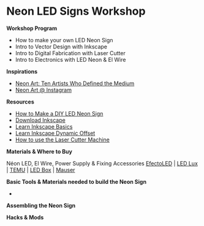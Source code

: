 # Neon LED Signs Workshop

**Workshop Program**
* How to make your own LED Neon Sign
* Intro to Vector Design with Inkscape
* Intro to Digital Fabrication with Laser Cutter
* Intro to Electronics with LED Neon & El Wire



**Inspirations**
* [Neon Art: Ten Artists Who Defined the Medium](https://magazine.artland.com/neon-art-ten-artists-who-defined-the-medium/)
* [Neon Art @ Instagram](https://www.instagram.com/neon__art/?hl=en)

**Resources**
* [How to Make a DIY LED Neon Sign](https://www.ledyilighting.com/pt/how-to-make-a-diy-led-neon-sign/)
* [Download Inkscape](https://inkscape.org/)
* [Learn Inkscape Basics](http://www.oficinasdoconvento.com/doku/doku.php?id=documentacao:inkscape)
* [Learn Inkscape Dynamic Offset](https://youtu.be/om3I45Bg5Xs?si=mv1EVnH5Kvmy62tC)
* [How to use the Laser Cutter Machine](http://www.oficinasdoconvento.com/doku/doku.php?id=documentacao:laser)


**Materials & Where to Buy**

Néon LED, El Wire, Power Supply & Fixing Accessories
[EfectoLED](https://www.efectoled.com/pt/?search&query=neon) | [LED Lux](https://www.ledlux.pt/epages/ea9822.sf/pt_PT/?ObjectPath=/Shops/ea9822/Categories/Fitas_LED/Neon_LED) | [TEMU](https://www.temu.com/search_result.html?search_key=Neon%20Light&search_method=user) | [LED Box](https://www.ledbox.es/pt/iluminacao-led/led-neon-flex) | [Mauser](https://mauser.pt)

**Basic Tools & Materials needed to build the Neon Sign**

* 




**Assembling the Neon Sign**

**Hacks & Mods**






